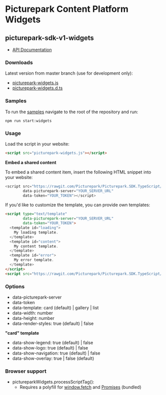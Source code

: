 # Picturepark Content Platform Widgets

## picturepark-sdk-v1-widgets

- [API Documentation](https://rawgit.com/Picturepark/Picturepark.SDK.TypeScript/master/docs/picturepark-sdk-v1-widgets/api/index.html)

### Downloads

Latest version from master branch (use for development only): 

- [picturepark-widgets.js](https://rawgit.com/Picturepark/Picturepark.SDK.TypeScript/master/src/picturepark-sdk-v1-widgets/dist/picturepark-widgets.js)
- [picturepark-widgets.d.ts](https://rawgit.com/Picturepark/Picturepark.SDK.TypeScript/master/src/picturepark-sdk-v1-widgets/dist/picturepark-widgets.d.ts)

### Samples

To run the [samples](https://github.com/Picturepark/Picturepark.SDK.TypeScript/tree/master/src/picturepark-sdk-v1-widgets/samples) navigate to the root of the repository and run: 

    npm run start:widgets

### Usage

Load the script in your website: 

```Html
<script src="picturepark-widgets.js"></script>
```

**Embed a shared content**

To embed a shared content item, insert the following HTML snippet into your website: 

```js
<script src="https://rawgit.com/Picturepark/Picturepark.SDK.TypeScript/master/src/picturepark-sdk-v1-widgets/dist/picturepark-widgets.js"
        data-picturepark-server="YOUR_SERVER_URL" 
        data-token="YOUR_TOKEN"></script>
```

If you'd like to customize the template, you can provide own templates: 

```html
<script type="text/template" 
        data-picturepark-server="YOUR_SERVER_URL" 
        data-token="YOUR_TOKEN">
  <template id="loading">
    My loading template.
  </template>
  <template id="content">
    My content template.
  </template>
  <template id="error">
    My error template.
  </template>
</script>
<script src="https://rawgit.com/Picturepark/Picturepark.SDK.TypeScript/master/src/picturepark-sdk-v1-widgets/dist/picturepark-widgets.js" async></script>
```

### Options

- data-picturepark-server
- data-token
- data-template: card (default) | gallery | list
- data-width: number
- data-height: number
- data-render-styles: true (default) | false

**"card" template**

- data-show-legend: true (default) | false
- data-show-logo: true (default) | false
- data-show-navigation: true (default) | false
- data-show-overlay: true | false (default)

### Browser support

- pictureparkWidgets.processScriptTag(): 
  - Requires a polyfill for [window.fetch](https://developer.mozilla.org/en/docs/Web/API/Fetch_API) and [Promises](https://developer.mozilla.org/en/docs/Web/JavaScript/Reference/Global_Objects/Promise) (bundled)
